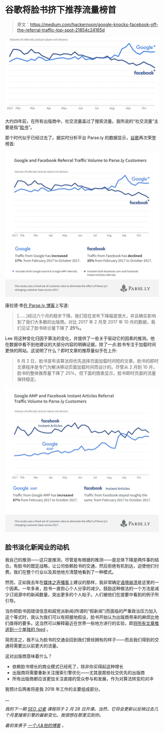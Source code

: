 # 谷歌将脸书挤下推荐流量榜首

> 原文：<https://medium.com/hackernoon/google-knocks-facebook-off-the-referral-traffic-top-spot-21854c24165d>

![](img/4a4c34c1dd46c30a1be99459b4e777cf.png)

大约四年前，在所有出版商中，社交流量盖过了搜索流量。我所说的“社交流量”主要是指“[脸书](https://hackernoon.com/tagged/facebook)”。

那个时代似乎已经过去了。据实时分析平台 Parse.ly 的数据显示，[谷歌](https://hackernoon.com/tagged/google)再次荣登榜首:

![](img/3b72200fcd481052eb83de5968d98eb4.png)

康拉德·李[在 Parse.ly 博客](https://blog.parse.ly/post/6663/facebook-declines-google-grows-news-audiences/)上写道:

> [……]经过六个月的稳步下降，我们现在宣布下降幅度很大，并且确实影响到了我们大多数的出版商。对比 2017 年 2 月至 2017 年 10 月的数据，我们见证了脸书转诊量下降了 **25%。**

Lee 将这种变化归因于算法的变化，并提供了一些关于驱动它的因素的推测。他在数据中看不到他建议的大部分内容的明确证据，除了一点:脸书专注于加载时间更快的网站。这说明了什么？即时文章的推荐量似乎在上升:

> 8 月 2 日，脸书宣布该算法将优先选择页面加载时间短的文章。脸书的即时文章程序是专门为解决移动页面加载时间而设计的。尽管从 2 月到 10 月，脸书的整体推荐量下降了 25%，但下面的图表显示，脸书即时页面的流量保持稳定。

![](img/85a1ea443b46ec937881a54740a6d7a7.png)

## 脸书淡化新闻业的动机

我自己的推测——这只是推测，尽管是有根据的推测——是总体下降是两件事的结合。有脸书的既定战略，让公司依赖脸书的交通，然后拒绝有机到达，迫使他们付费。我们在整个行业以及其他地方清楚地看到了一种模式。

然而，正如我去年在[媒体之声播客](http://voices.media/journalism-lecturer-adam-tinworth-tragedy-platform-dependency/)上建议的那样，我非常确定[语境崩溃](https://www.theguardian.com/technology/2016/apr/19/facebook-users-sharing-less-personal-data-zuckerberg)是这里的一个因素。一年多来，脸书一直担心个人分享的减少。鼓励这种做法的一个方法是减少订阅源中的新闻数量，突出更多的个人帖子。人们被他们在提要中看到的例子所引导。

当你把脸书因错误信息和超党派新闻(所谓的“假新闻”)而面临的严重政治压力加入这个等式时，我认为我们可以有把握地假设，脸书开始认为出版商带来的麻烦比他们值得的要多。这当然可以解释最近在世界一些地方进行的实验，即[将所有文章推送到一个单独的 feed](/@filip_struharik/biggest-drop-in-organic-reach-weve-ever-seen-b2239323413) 。

简而言之，我不认为脸书的交通会回到我们曾经拥有的样子——而且我们得到的交通将需要比以前更大的流量。

这对出版商意味着什么？

*   依赖脸书增长的商业模式已经死了，除非你买得起这种增长
*   出版商将需要重新关注搜索引擎优化——尤其是那些社交优先的出版商
*   所有出版商都应该更加关注直接的受众参与和发展，作为对算法转变的对冲

我预计后两者将是我 2018 年工作的主要组成部分。

__

*我的下一期* [*SEO 记者*](https://www.journalism.co.uk/vocational-skills-study/seo-for-journalists-a-practical-guide-to-getting-your-work-found/s43/a554202/) *课程将于 2 月 28 日开课。当然，它将会更新以反映过去几个月里搜索引擎的最新变化。我很想在那里见到你。*

*最初发表于* [*一个人&他的博客*](https://www.onemanandhisblog.com/archives/2018/01/goole-traffic-higher-facebook.html) *。*